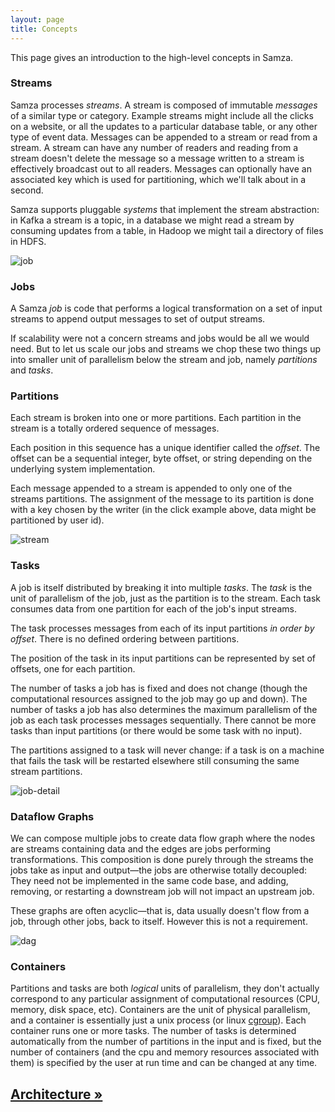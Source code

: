 ```yaml
---
layout: page
title: Concepts
---
```


This page gives an introduction to the high-level concepts in Samza.

### Streams

Samza processes *streams*. A stream is composed of immutable *messages* of a similar type or category. Example streams might include all the clicks on a website, or all the updates to a particular database table, or any other type of event data. Messages can be appended to a stream or read from a stream. A stream can have any number of readers and reading from a stream doesn't delete the message so a message written to a stream is effectively broadcast out to all readers. Messages can optionally have an associated key which is used for partitioning, which we'll talk about in a second.

Samza supports pluggable *systems* that implement the stream abstraction: in Kafka a stream is a topic, in a database we might read a stream by consuming updates from a table, in Hadoop we might tail a directory of files in HDFS.

![job](/img/0.7.0/learn/documentation/introduction/job.png)

### Jobs

A Samza *job* is code that performs a logical transformation on a set of input streams to append output messages to set of output streams.

If scalability were not a concern streams and jobs would be all we would need. But to let us scale our jobs and streams we chop these two things up into smaller unit of parallelism below the stream and job, namely *partitions* and *tasks*.

### Partitions

Each stream is broken into one or more partitions. Each partition in the stream is a totally ordered sequence of messages.

Each position in this sequence has a unique identifier called the *offset*. The offset can be a sequential integer, byte offset, or string depending on the underlying system implementation.

Each message appended to a stream is appended to only one of the streams partitions. The assignment of the message to its partition is done with a key chosen by the writer (in the click example above, data might be partitioned by user id).

![stream](/img/0.7.0/learn/documentation/introduction/stream.png)

### Tasks

A job is itself distributed by breaking it into multiple *tasks*. The *task* is the unit of parallelism of the job, just as the partition is to the stream. Each task consumes data from one partition for each of the job's input streams.

The task processes messages from each of its input partitions *in order by offset*. There is no defined ordering between partitions.

The position of the task in its input partitions can be represented by set of offsets, one for each partition.

The number of tasks a job has is fixed and does not change (though the computational resources assigned to the job may go up and down). The number of tasks a job has also determines the maximum parallelism of the job as each task processes messages sequentially. There cannot be more tasks than input partitions (or there would be some task with no input).

The partitions assigned to a task will never change: if a task is on a machine that fails the task will be restarted elsewhere still consuming the same stream partitions.

![job-detail](/img/0.7.0/learn/documentation/introduction/job_detail.png)

### Dataflow Graphs

We can compose multiple jobs to create data flow graph where the nodes are streams containing data and the edges are jobs performing transformations. This composition is done purely through the streams the jobs take as input and output&mdash;the jobs are otherwise totally decoupled: They need not be implemented in the same code base, and adding, removing, or restarting a downstream job will not impact an upstream job.

These graphs are often acyclic&mdash;that is, data usually doesn't flow from a job, through other jobs, back to itself. However this is not a requirement.

![dag](/img/0.7.0/learn/documentation/introduction/dag.png)

### Containers

Partitions and tasks are both *logical* units of parallelism, they don't actually correspond to any particular assignment of computational resources (CPU, memory, disk space, etc). Containers are the unit of physical parallelism, and a container is essentially just a unix process (or linux [cgroup](http://en.wikipedia.org/wiki/Cgroups)). Each container runs one or more tasks. The number of tasks is determined automatically from the number of partitions in the input and is fixed, but the number of containers (and the cpu and memory resources associated with them) is specified by the user at run time and can be changed at any time.

## [Architecture &raquo;](architecture.html)
